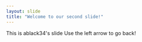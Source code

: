 ```yaml
---
layout: slide
title: "Welcome to our second slide!"
---
```

This is ablack34's slide
Use the left arrow to go back!
